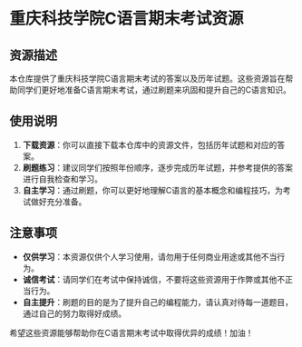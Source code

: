 # 重庆科技学院C语言期末考试资源

## 资源描述

本仓库提供了重庆科技学院C语言期末考试的答案以及历年试题。这些资源旨在帮助同学们更好地准备C语言期末考试，通过刷题来巩固和提升自己的C语言知识。

## 使用说明

1. **下载资源**：你可以直接下载本仓库中的资源文件，包括历年试题和对应的答案。
2. **刷题练习**：建议同学们按照年份顺序，逐步完成历年试题，并参考提供的答案进行自我检查和学习。
3. **自主学习**：通过刷题，你可以更好地理解C语言的基本概念和编程技巧，为考试做好充分准备。

## 注意事项

- **仅供学习**：本资源仅供个人学习使用，请勿用于任何商业用途或其他不当行为。
- **诚信考试**：请同学们在考试中保持诚信，不要将这些资源用于作弊或其他不正当行为。
- **自主提升**：刷题的目的是为了提升自己的编程能力，请认真对待每一道题目，通过自己的努力取得好成绩。

希望这些资源能够帮助你在C语言期末考试中取得优异的成绩！加油！